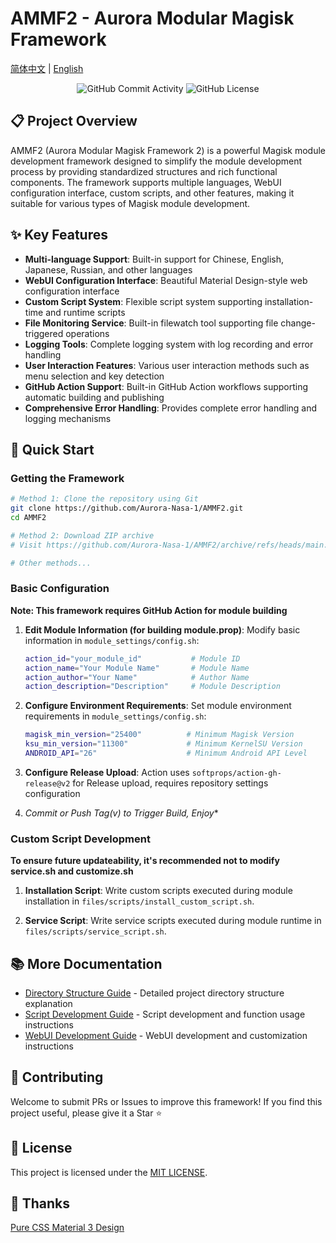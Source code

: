 # AMMF2 - Aurora Modular Magisk Framework

[简体中文](README.md) | [English](README_EN.md)

<div align="center">
    <img src="https://img.shields.io/github/commit-activity/w/Aurora-Nasa-1/AMMF2" alt="GitHub Commit Activity">
    <img src="https://img.shields.io/github/license/Aurora-Nasa-1/AMMF2" alt="GitHub License">
</div>

## 📋 Project Overview

AMMF2 (Aurora Modular Magisk Framework 2) is a powerful Magisk module development framework designed to simplify the module development process by providing standardized structures and rich functional components. The framework supports multiple languages, WebUI configuration interface, custom scripts, and other features, making it suitable for various types of Magisk module development.

## ✨ Key Features

- **Multi-language Support**: Built-in support for Chinese, English, Japanese, Russian, and other languages
- **WebUI Configuration Interface**: Beautiful Material Design-style web configuration interface
- **Custom Script System**: Flexible script system supporting installation-time and runtime scripts
- **File Monitoring Service**: Built-in filewatch tool supporting file change-triggered operations
- **Logging Tools**: Complete logging system with log recording and error handling
- **User Interaction Features**: Various user interaction methods such as menu selection and key detection
- **GitHub Action Support**: Built-in GitHub Action workflows supporting automatic building and publishing
- **Comprehensive Error Handling**: Provides complete error handling and logging mechanisms

## 🚀 Quick Start

### Getting the Framework

```bash
# Method 1: Clone the repository using Git
git clone https://github.com/Aurora-Nasa-1/AMMF2.git
cd AMMF2

# Method 2: Download ZIP archive
# Visit https://github.com/Aurora-Nasa-1/AMMF2/archive/refs/heads/main.zip

# Other methods...
```

### Basic Configuration

**Note: This framework requires GitHub Action for module building**

1. **Edit Module Information (for building module.prop)**:
   Modify basic information in `module_settings/config.sh`:

   ```bash
   action_id="your_module_id"           # Module ID
   action_name="Your Module Name"       # Module Name
   action_author="Your Name"            # Author Name
   action_description="Description"     # Module Description
   ```

2. **Configure Environment Requirements**:
   Set module environment requirements in `module_settings/config.sh`:

   ```bash
   magisk_min_version="25400"          # Minimum Magisk Version
   ksu_min_version="11300"             # Minimum KernelSU Version
   ANDROID_API="26"                    # Minimum Android API Level
   ```

3. **Configure Release Upload**:
   Action uses `softprops/action-gh-release@v2` for Release upload, requires repository settings configuration

4. **Commit or Push Tag(v*) to Trigger Build, Enjoy**

### Custom Script Development

**To ensure future updateability, it's recommended not to modify service.sh and customize.sh**

1. **Installation Script**:
   Write custom scripts executed during module installation in `files/scripts/install_custom_script.sh`.

2. **Service Script**:
   Write service scripts executed during module runtime in `files/scripts/service_script.sh`.

## 📚 More Documentation

- [Directory Structure Guide](DIRECTORY_STRUCTURE_EN.md) - Detailed project directory structure explanation
- [Script Development Guide](SCRIPT_EN.md) - Script development and function usage instructions
- [WebUI Development Guide](WEBUI_GUIDE_EN.md) - WebUI development and customization instructions

## 🤝 Contributing

Welcome to submit PRs or Issues to improve this framework! If you find this project useful, please give it a Star ⭐

## 📄 License

This project is licensed under the [MIT LICENSE](../LICENSE).

## 🙏 Thanks

[Pure CSS Material 3 Design](https://github.com/jogemu/md3css)